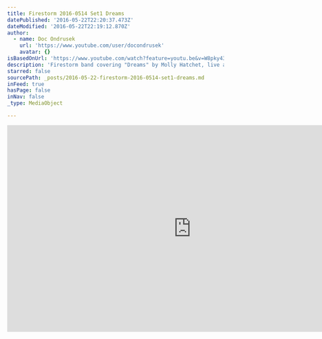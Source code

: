 ```yaml
---
title: Firestorm 2016-0514 Set1 Dreams
datePublished: '2016-05-22T22:20:37.473Z'
dateModified: '2016-05-22T22:19:12.870Z'
author:
  - name: Doc Ondrusek
    url: 'https://www.youtube.com/user/docondrusek'
    avatar: {}
isBasedOnUrl: 'https://www.youtube.com/watch?feature=youtu.be&v=W8pky43MoqA'
description: 'Firestorm band covering "Dreams" by Molly Hatchet, live at the Sports Page in Lebanon, PA. 5/14/2016. Like us on Facebook! https://www.facebook.com/firestormrocks/'
starred: false
sourcePath: _posts/2016-05-22-firestorm-2016-0514-set1-dreams.md
inFeed: true
hasPage: false
inNav: false
_type: MediaObject

---
```

<iframe src="https://cdn.embedly.com/widgets/media.html?src=https%3A%2F%2Fwww.youtube.com%2Fembed%2FW8pky43MoqA%3Ffeature%3Doembed&amp;url=http%3A%2F%2Fwww.youtube.com%2Fwatch%3Fv%3DW8pky43MoqA&amp;image=https%3A%2F%2Fi.ytimg.com%2Fvi%2FW8pky43MoqA%2Fhqdefault.jpg&amp;key=b7d04c9b404c499eba89ee7072e1c4f7&amp;type=text%2Fhtml&amp;schema=youtube" width="854" height="480" scrolling="no" frameborder="0" allowfullscreen="" style=""></iframe>